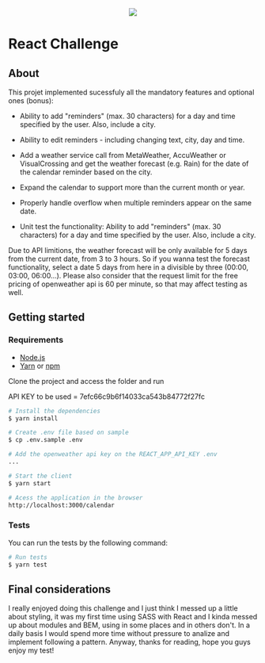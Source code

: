 <div align="center">
    <img src="https://raw.githubusercontent.com/Jobsity/ReactChallenge/main/src/assets/jobsity_logo_small.png"/>
</div>

# React Challenge

## About

This projet implemented sucessfuly all the mandatory features and optional ones (bonus):

- Ability to add "reminders" (max. 30 characters) for a day and time specified by the user. Also, include a city.

- Ability to edit reminders - including changing text, city, day and time.

- Add a weather service call from MetaWeather, AccuWeather or VisualCrossing and get the weather forecast (e.g. Rain) for the date of the calendar reminder based on the city.

- Expand the calendar to support more than the current month or year.

- Properly handle overflow when multiple reminders appear on the same date.

- Unit test the functionality: Ability to add "reminders" (max. 30 characters) for a day and time specified by the user. Also, include a city.

Due to API limitions, the weather forecast will be only available for 5 days from the current date, from 3 to 3 hours. So if you wanna test the forecast functionality, select a date 5 days from here in a divisible by three (00:00, 03:00, 06:00...). Please also consider that the request limit for the free pricing of openweather api is 60 per minute, so that may affect testing as well.

## Getting started

### Requirements

- [Node.js](https://nodejs.org/en/)
- [Yarn](https://classic.yarnpkg.com/) or [npm](https://www.npmjs.com/)

Clone the project and access the folder and run

API KEY to be used = 7efc66c9b6f14033ca543b84772f27fc

```bash
# Install the dependencies
$ yarn install

# Create .env file based on sample
$ cp .env.sample .env

# Add the openweather api key on the REACT_APP_API_KEY .env
...

# Start the client
$ yarn start

# Acess the application in the browser
http://localhost:3000/calendar
```

### Tests

You can run the tests by the following command:

```bash
# Run tests
$ yarn test
```

## Final considerations

I really enjoyed doing this challenge and I just think I messed up a little about styling, it was my first time using SASS with React and I kinda messed up about modules and BEM, using in some places and in others don't. In a daily basis I would spend more time without pressure to analize and implement following a pattern. Anyway, thanks for reading, hope you guys enjoy my test!
